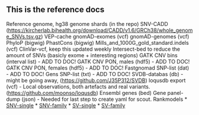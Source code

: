 ## This is the reference docs

Reference genome, hg38
genome shards (in the repo)
SNV-CADD (https://kircherlab.bihealth.org/download/CADD/v1.6/GRCh38/whole_genome_SNVs.tsv.gz)
VEP-cache
gnomAD-exomes (vcf)
gnomAD-genomes (vcf)
PhyloP (bigwig)
PhastCons (bigwig)
Mills_and_1000G_gold_standard.indels (vcf)
ClinVar-vcf, keep this updated weekly
Intersect-bed to reduce the amount of SNVs (basicly exome + interesting regions)
GATK CNV bins (interval list) - ADD TO DOC!
GATK CNV PON, males (hdf5) - ADD TO DOC!
GATK CNV PON, females (hdf5) - ADD TO DOC!
Fastgnomad SNP-list (dat) - ADD TO DOC!
Gens SNP-list (txt) - ADD TO DOC!
SVDB-databas (db) - might be going away, (https://github.com/J35P312/SVDB)
loqusdb export (vcf) - Local observations, both artefacts and real variants. (https://github.com/moonso/loqusdb)
Ensembl genes (bed)
Gene panel-dump (json) - Needed for last step to create yaml for scout.
Rankmodels
	* [SNV-single](https://github.com/Clinical-Genomics-Lund/nextflow_wgs/blob/documentation/rank_models/rank_model_v5.01_single.ini)
	* [SNV-family](https://github.com/Clinical-Genomics-Lund/nextflow_wgs/blob/documentation/rank_models/rank_model_v5.01.ini)
	* [SV-single](https://github.com/Clinical-Genomics-Lund/nextflow_wgs/blob/documentation/rank_models/svrank_single_v5.1.ini)
	* [SV-family](https://github.com/Clinical-Genomics-Lund/nextflow_wgs/blob/documentation/rank_models/svrank_model_v5.1.ini)

